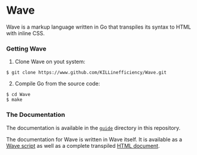 # Wave

Wave is a markup language written in Go that transpiles its syntax to HTML with inline CSS.

### Getting Wave

1. Clone Wave on yout system:

```
$ git clone https://www.github.com/KILLinefficiency/Wave.git
```

2. Compile Go from the source code:

```
$ cd Wave
$ make
```

### The Documentation

The documentation is available in the [``guide``](guide) directory in this repository.

The documentation for Wave is written in Wave itself. It is available as a [Wave script](guide/guide.txt) as well as a complete transpiled [HTML document](guide/guide.html).

